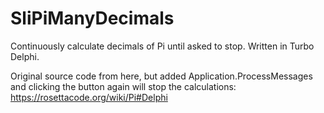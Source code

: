 # SliPiManyDecimals
Continuously calculate decimals of Pi until asked to stop. Written in Turbo Delphi.

Original source code from here, but added Application.ProcessMessages and clicking the button again will stop the calculations:
https://rosettacode.org/wiki/Pi#Delphi
